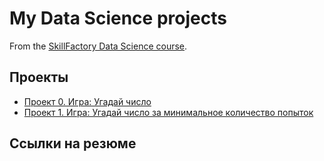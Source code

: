# My Data Science projects

From the [SkillFactory Data Science course](https://skillfactory.ru/data-scientist).

## Проекты

* [Проект 0. Игра: Угадай число](https://github.com/Serg-NSD/sf_data_science/tree/main/project_0)
* [Проект 1. Игра: Угадай число за минимальное количество попыток](https://github.com/Serg-NSD/sf_data_science/tree/main/project_1)

## Ссылки на резюме
